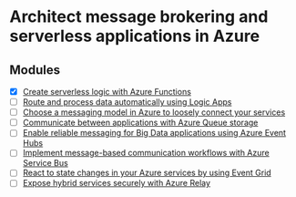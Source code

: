 # Architect message brokering and serverless applications in Azure


## Modules

- [x] [Create serverless logic with Azure Functions](https://docs.microsoft.com/en-us/learn/modules/create-serverless-logic-with-azure-functions/)
- [ ] [Route and process data automatically using Logic Apps](https://docs.microsoft.com/en-us/learn/modules/route-and-process-data-logic-apps/)
- [ ] [Choose a messaging model in Azure to loosely connect your services](https://docs.microsoft.com/en-us/learn/modules/choose-a-messaging-model-in-azure-to-connect-your-services/)
- [ ] [Communicate between applications with Azure Queue storage](https://docs.microsoft.com/en-us/learn/modules/communicate-between-apps-with-azure-queue-storage/)
- [ ] [Enable reliable messaging for Big Data applications using Azure Event Hubs](https://docs.microsoft.com/en-us/learn/modules/enable-reliable-messaging-for-big-data-apps-using-event-hubs/)
- [ ] [Implement message-based communication workflows with Azure Service Bus](https://docs.microsoft.com/en-us/learn/modules/implement-message-workflows-with-service-bus/)
- [ ] [React to state changes in your Azure services by using Event Grid](https://docs.microsoft.com/en-us/learn/modules/react-to-state-changes-using-event-grid/)
- [ ] [Expose hybrid services securely with Azure Relay](https://docs.microsoft.com/en-us/learn/modules/expose-hybrid-services-with-azure-relay/)
